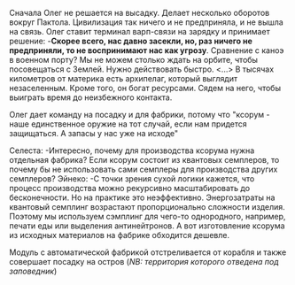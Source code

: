Сначала Олег не решается на высадку. Делает несколько оборотов вокруг Пактола. Цивилизация так ничего и не предприняла, и не вышла на связь. 
Олег ставит терминал варп-связи на зарядку и принимает решение:
-**Скорее всего, нас давно засекли, но, раз ничего не предприняли, то не воспринимают нас как угрозу**. Сравнение с каноэ в военном порту? Мы не можем столько ждать на орбите, чтобы посовещаться с Землей. Нужно действовать быстро. <...> В тысячах километров от материка есть архипелаг, который выглядит незаселенным. Кроме того, он богат ресурсами. Сядем на него, чтобы выиграть время до неизбежного контакта.

Олег дает команду на посадку и для фабрики, потому что "ксорум - наше единственное оружие на тот случай, если нам придется защищаться. А запасы у нас уже на исходе"

Селеста:
-Интересно, почему для производства ксорума нужна отдельная фабрика? Если ксорум состоит из квантовых семплеров, то почему бы не использовать сами семплеры для производства других семплеров?
Эйнеко:
-С точки зрения сухой логики кажется, что процесс производства можно рекурсивно масштабировать до бесконечности. Но на практике это неэффективно. Энергозатраты на квантовый семплинг возрастают пропорционально сложности изделия. Поэтому мы используем сэмплинг для чего-то однородного, например, печати еды или выделения антинейтронов. А вот изготовление ксорума из исходных материалов на фабрике обходится дешевле.


Модуль с автоматической фабрикой отстреливается от корабля и также совершает посадку на остров (*NB: территория которого отведена под заповедник*)